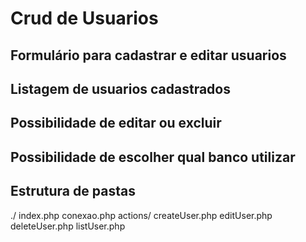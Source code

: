 # Crud de Usuarios

## Formulário para cadastrar e editar usuarios

## Listagem de usuarios cadastrados

## Possibilidade de editar ou excluir

## Possibilidade de escolher qual banco utilizar

## Estrutura de pastas

./
	index.php
	conexao.php
	actions/
		createUser.php
		editUser.php
		deleteUser.php
		listUser.php